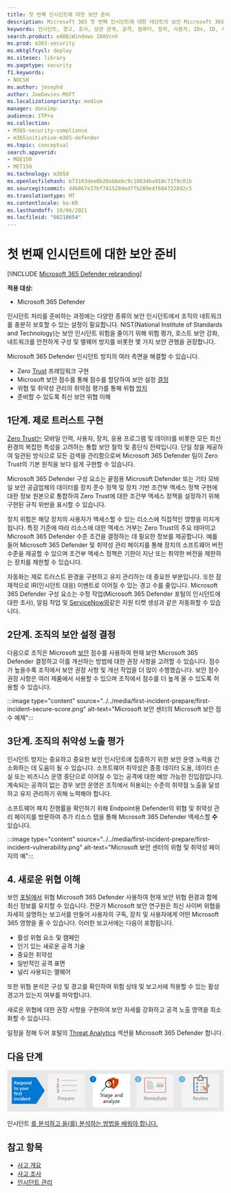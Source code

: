 ```yaml
---
title: 첫 번째 인시던트에 대한 보안 준비
description: Microsoft 365 첫 번째 인시던트에 대한 테넌트의 보안 Microsoft 365 Defender.
keywords: 인시던트, 경고, 조사, 상관 관계, 공격, 컴퓨터, 장치, 사용자, IDs, ID, 사서함, 전자 메일, 365, microsoft, m365
search.product: eADQiWindows 10XVcnh
ms.prod: m365-security
ms.mktglfcycl: deploy
ms.sitesec: library
ms.pagetype: security
f1.keywords:
- NOCSH
ms.author: josephd
author: JoeDavies-MSFT
ms.localizationpriority: medium
manager: dansimp
audience: ITPro
ms.collection:
- M365-security-compliance
- m365initiative-m365-defender
ms.topic: conceptual
search.appverid:
- MOE150
- MET150
ms.technology: m365d
ms.openlocfilehash: b73103dee0b20abbebc9c10834ba918c71f9c01b
ms.sourcegitcommit: d4b867e37bf741528ded7fb289e4f6847228d2c5
ms.translationtype: MT
ms.contentlocale: ko-KR
ms.lasthandoff: 10/06/2021
ms.locfileid: "60210654"
---
```

# <a name="prepare-your-security-posture-for-your-first-incident"></a>첫 번째 인시던트에 대한 보안 준비

[!INCLUDE [Microsoft 365 Defender rebranding](../includes/microsoft-defender.md)]

**적용 대상:**
- Microsoft 365 Defender

인시던트 처리를 준비하는 과정에는 다양한 종류의 보안 인시던트에서 조직의 네트워크를 충분히 보호할 수 있는 설정이 필요합니다. NIST(National Institute of Standards and Technology)는 보안 인시던트 위험을 줄이기 위해 위험 평가, 호스트 보안 강화, 네트워크를 안전하게 구성 및 맬웨어 방지를 비롯한 몇 가지 보안 관행을 권장합니다. 

Microsoft 365 Defender 인시던트 방지의 여러 측면을 해결할 수 있습니다. 

- Zero [Trust](/security/zero-trust/) 프레임워크 구현
- Microsoft 보안 점수를 통해 점수를 할당하여 보안 설정 [결정](microsoft-secure-score.md)
- 위협 및 취약성 관리의 취약점 평가를 통해 위협 [방지](../defender-endpoint/next-gen-threat-and-vuln-mgt.md)
- 준비할 수 있도록 최신 보안 위협 이해

## <a name="step-1-implement-zero-trust"></a>1단계. 제로 트러스트 구현

[Zero Trust는](/security/zero-trust/) 모바일 인력, 사용자, 장치, 응용 프로그램 및 데이터를 비롯한 모든 최신 환경의 복잡한 특성을 고려하는 통합 보안 철학 및 종단식 전략입니다. 단일 창을 제공하여 일관된 방식으로 모든 검색을 관리함으로써 Microsoft 365 Defender 팀이 Zero Trust의 기본 원칙을 [](/security/zero-trust/#guiding-principles-of-zero-trust) 보다 쉽게 구현할 수 있습니다. 

Microsoft 365 Defender 구성 요소는 끝점용 Microsoft Defender 또는 기타 모바일 보안 공급업체의 데이터를 장치 준수 정책 및 장치 기반 조건부 액세스 정책 구현에 대한 정보 원본으로 통합하여 Zero Trust에 대한 조건부 액세스 정책을 설정하기 위해 구현된 규칙 위반을 표시할 수 있습니다. 

장치 위험은 해당 장치의 사용자가 액세스할 수 있는 리소스에 직접적인 영향을 미치게 됩니다. 특정 기준에 따라 리소스에 대한 액세스 거부는 Zero Trust의 주요 테마이고 Microsoft 365 Defender 수준 조건을 결정하는 데 필요한 정보를 제공합니다. 예를 들어 Microsoft 365 Defender 및 취약성 관리 페이지를 통해 장치의 소프트웨어 버전 수준을 제공할 수 있으며 조건부 액세스 정책은 기한이 지난 또는 취약한 버전을 제한하는 장치를 제한할 수 있습니다.

자동화는 제로 트러스트 환경을 구현하고 유지 관리하는 데 중요한 부분입니다. 또한 잠재적으로 IR(인시던트 대응) 이벤트로 이어질 수 있는 경고 수를 줄입니다. Microsoft 365 Defender 구성 요소는 수정 작업(Microsoft 365 Defender [](m365d-autoir.md) 포털의 인시던트에 대한 조사), 알림 작업 및 [ServiceNow와](https://microsoft.service-now.com/sp/)같은 지원 티켓 생성과 같은 자동화할 수 있습니다.

## <a name="step-2-determine-your-organizations-security-posture"></a>2단계. 조직의 보안 설정 결정

다음으로 조직은 Microsoft [보안](microsoft-secure-score.md) 점수를 사용하여 현재 보안 Microsoft 365 Defender 결정하고 이를 개선하는 방법에 대한 권장 사항을 고려할 수 있습니다. 점수가 높을수록 조직에서 보안 권장 사항 및 개선 작업을 더 많이 수행했습니다. 보안 점수 권장 사항은 여러 제품에서 사용할 수 있으며 조직에서 점수를 더 높게 올 수 있도록 허용할 수 있습니다. 

:::image type="content" source="../../media/first-incident-prepare/first-incident-secure-score.png" alt-text="Microsoft 보안 센터의 Microsoft 보안 점수 예제":::
 
## <a name="step-3-assess-your-organizations-vulnerability-exposure"></a>3단계. 조직의 취약성 노출 평가

인시던트 방지는 중요하고 중요한 보안 인시던트에 집중하기 위한 보안 운영 노력을 간소화하는 데 도움이 될 수 있습니다. 소프트웨어 취약성은 종종 데이터 도용, 데이터 손실 또는 비즈니스 운영 중단으로 이어질 수 있는 공격에 대한 예방 가능한 진입점입니다. 계속되는 공격이 없는 경우 보안 운영은 조직에서 허용되는 수준의 [](../defender-endpoint/tvm-exposure-score.md) 취약점 노출을 달성하고 유지 관리하기 위해 노력해야 합니다.

소프트웨어 패치 진행률을 확인하기 [](../defender-endpoint/next-gen-threat-and-vuln-mgt.md) 위해 Endpoint용 Defender의 위협 및 취약성 관리 페이지를 방문하여 추가 리소스 탭을 통해 Microsoft 365 Defender 액세스할 **수** 있습니다.

:::image type="content" source="../../media/first-incident-prepare/first-incident-vulnerability.png" alt-text="Microsoft 보안 센터의 위협 및 취약성 페이지의 예"::: 
 
## <a name="4-understand-emerging-threats"></a>4. 새로운 위협 이해

보안 [포털에서](threat-analytics.md) 위협 Microsoft 365 Defender 사용하여 현재 보안 위협 환경과 함께 최신 정보를 유지할 수 있습니다. 전문가 Microsoft 보안 연구원은 최신 사이버 위협을 자세히 설명하는 보고서를 만들어 사용자의 구독, 장치 및 사용자에게 어떤 Microsoft 365 영향을 줄 수 있습니다. 이러한 보고서에는 다음이 포함됩니다.

- 활성 위협 요소 및 캠페인
- 인기 있는 새로운 공격 기술
- 중요한 취약성
- 일반적인 공격 표면
- 널리 사용되는 맬웨어

또한 위협 분석은 구성 및 경고를 확인하여 위험 상태 및 보고서에 적용할 수 있는 활성 경고가 있는지 여부를 파악합니다.

새로운 위협에 대한 권장 사항을 구현하여 보안 자세를 강화하고 공격 노출 영역을 최소화할 수 있습니다.

일정을 정해 두어 포털의 [Threat Analytics](threat-analytics.md) 섹션을 Microsoft 365 Defender 합니다.

## <a name="next-step"></a>다음 단계

[![1단계: 인시던트의 선별 및 분석 방법을 배워야 합니다.](../../media/first-incident-overview/first-incident-path-step1.png)](first-incident-analyze.md)

인시던트 [를 분석하고 을(를) 분석하는 방법을 배워야 합니다.](first-incident-analyze.md)

## <a name="see-also"></a>참고 항목

- [사고 개요](incidents-overview.md)
- [사고 조사](investigate-incidents.md)
- [인시던트 관리](manage-incidents.md)
